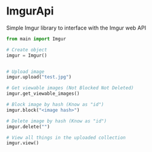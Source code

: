 # ImgurApi
Simple Imgur library to interface with the Imgur web API 

```py
from main import Imgur

# Create object
imgur = Imgur()


# Upload image
imgur.upload("test.jpg")

# Get viewable images (Not Blocked Not Deleted)
imgur.get_viewable_images()

# Block image by hash (Know as "id")
imgur.block("<image hash>")

# Delete image by hash (Know as "id")
imgur.delete("")

# View all things in the uploaded collection
imgur.view()
```
